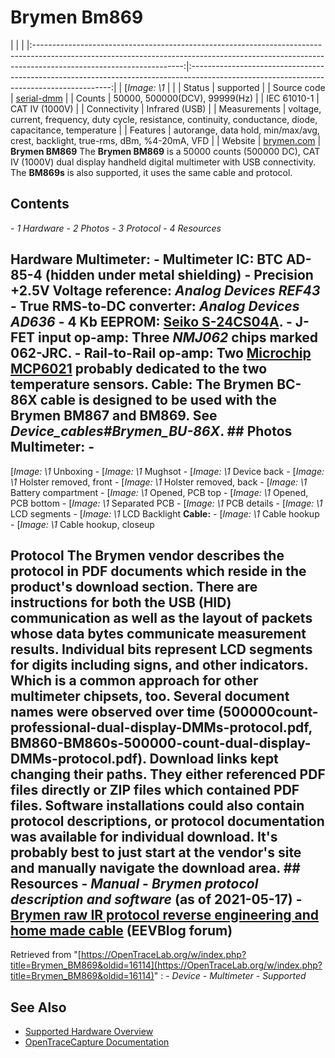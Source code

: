 # Brymen Bm869
| | | |:-------------------------------------------------------------------------------------------------------------------------------------------------------------------------------------------------:|:----------------------------------------------------------------------------------------------------------------------------------------:| | [*Image: \1* | | | Status | supported | | Source code | [serial-dmm](http://github.com/OpenTraceLab/?p=OpenTraceCapture.git;a=tree;f=src/hardware/serial-dmm) | | Counts | 50000, 500000(DCV), 99999(Hz) | | IEC 61010-1 | CAT IV (1000V) | | Connectivity | Infrared (USB) | | Measurements | voltage, current, frequency, duty cycle, resistance, continuity, conductance, diode, capacitance, temperature | | Features | autorange, data hold, min/max/avg, crest, backlight, true-rms, dBm, %4-20mA, VFD | | Website | [brymen.com](http://brymen.com/product-html/cata860/Bm860s.htm) | **Brymen BM869** The **Brymen BM869** is a 50000 counts (500000 DC), CAT IV (1000V) dual display handheld digital multimeter with USB connectivity. The **BM869s** is also supported, it uses the same cable and protocol.
## Contents
\- *1 Hardware* \- *2 Photos* \- *3 Protocol* \- *4 Resources*
## Hardware **Multimeter:** \- **Multimeter IC**: BTC AD-85-4 (hidden under metal shielding) \- **Precision +2.5V Voltage reference**: *Analog Devices REF43* \- **True RMS-to-DC converter**: *Analog Devices AD636* \- **4 Kb EEPROM**: [Seiko S-24CS04A](http://datasheet.octopart.com/S-24CS04AFJ-TB-G-Seiko-datasheet-13119882.pdf). \- **J-FET input op-amp**: Three *NMJ062* chips marked 062-JRC. \- **Rail-to-Rail op-amp**: Two [Microchip MCP6021](http://www.microchip.com/wwwproducts/Devices.aspx?product=MCP6021) probably dedicated to the two temperature sensors. **Cable:** The Brymen BC-86X cable is designed to be used with the Brymen BM867 and BM869. See *Device_cables#Brymen_BU-86X*. ## Photos **Multimeter:** \-
[*Image: \1*
Unboxing
\-
[*Image: \1*
Mughsot
\-
[*Image: \1*
Device back
\-
[*Image: \1*
Holster removed, front
\-
[*Image: \1*
Holster removed, back
\-
[*Image: \1*
Battery compartment
\-
[*Image: \1*
Opened, PCB top
\-
[*Image: \1*
Opened, PCB bottom
\-
[*Image: \1*
Separated PCB
\-
[*Image: \1*
PCB details
\-
[*Image: \1*
LCD segments
\-
[*Image: \1*
LCD Backlight
**Cable:** \-
[*Image: \1*
Cable hookup
\-
[*Image: \1*
Cable hookup, closeup
## Protocol The Brymen vendor describes the protocol in PDF documents which reside in the product's download section. There are instructions for both the USB (HID) communication as well as the layout of packets whose data bytes communicate measurement results. Individual bits represent LCD segments for digits including signs, and other indicators. Which is a common approach for other multimeter chipsets, too. Several document names were observed over time (500000count-professional-dual-display-DMMs-protocol.pdf, BM860-BM860s-500000-count-dual-display-DMMs-protocol.pdf). Download links kept changing their paths. They either referenced PDF files directly or ZIP files which contained PDF files. Software installations could also contain protocol descriptions, or protocol documentation was available for individual download. It's probably best to just start at the vendor's site and manually navigate the download area. ## Resources \- *Manual* \- *Brymen protocol description and software* (as of 2021-05-17) \- [Brymen raw IR protocol reverse engineering and home made cable](http://www.eevblog.com/forum/testgear/brymen-ir-connection-protocol-anyone-sniffed-it-yet/) (EEVBlog forum)
Retrieved from "[https://OpenTraceLab.org/w/index.php?title=Brymen_BM869&oldid=16114](https://OpenTraceLab.org/w/index.php?title=Brymen_BM869&oldid=16114)"
: \- *Device* \- *Multimeter* \- *Supported*
## See Also
- [Supported Hardware Overview](../supported-hardware.md)
- [OpenTraceCapture Documentation](../../opentracecapture/overview.md)
